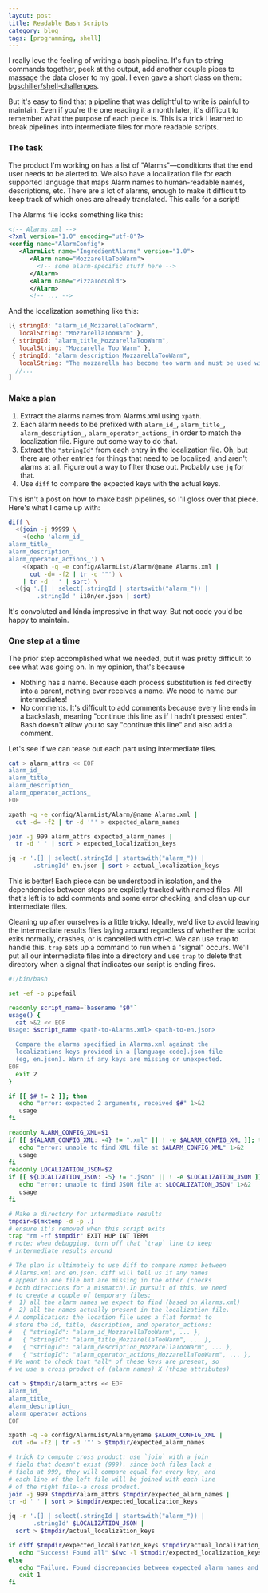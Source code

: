 ```yaml
---
layout: post
title: Readable Bash Scripts
category: blog
tags: [programming, shell]
---
```


I really love the feeling of writing a bash pipeline. It's fun to string commands together, peek at the output, add another couple pipes to massage the data closer to my goal. I even gave a short class on them: [bgschiller/shell-challenges](https://github.com/bgschiller/shell-challenges).

But it's easy to find that a pipeline that was delightful to write is painful to maintain. Even if you're the one reading it a month later, it's difficult to remember what the purpose of each piece is. This is a trick I learned to break pipelines into intermediate files for more readable scripts.

### The task

The product I'm working on has a list of "Alarms"&mdash;conditions that the end user needs to be alerted to. We also have a localization file for each supported language that maps Alarm names to human-readable names, descriptions, etc. There are a lot of alarms, enough to make it difficult to keep track of which ones are already translated. This calls for a script!

The Alarms file looks something like this:

```xml
<!-- Alarms.xml -->
<?xml version="1.0" encoding="utf-8"?>
<config name="AlarmConfig">
   <AlarmList name="IngredientAlarms" version="1.0">
      <Alarm name="MozzarellaTooWarm">
        <!-- some alarm-specific stuff here -->
      </Alarm>
      <Alarm name="PizzaTooCold">
      </Alarm>
      <!-- ... -->
```

And the localization something like this:

<!-- prettier-ignore -->
```js
[{ stringId: "alarm_id_MozzarellaTooWarm",
   localString: "MozzarellaTooWarm" },
 { stringId: "alarm_title_MozzarellaTooWarm",
   localString: "Mozzarella Too Warm" },
 { stringId: "alarm_description_MozzarellaTooWarm",
   localString: "The mozzarella has become too warm and must be used within the next five minutes" },
  //...
]
```

### Make a plan

1. Extract the alarms names from Alarms.xml using `xpath`.
2. Each alarm needs to be prefixed with `alarm_id_`, `alarm_title_`, `alarm_description_`, `alarm_operator_actions_` in order to match the localization file. Figure out some way to do that.
3. Extract the `"stringId"` from each entry in the localization file. Oh, but there are other entries for things that need to be localized, and aren't alarms at all. Figure out a way to filter those out. Probably use `jq` for that.
4. Use `diff` to compare the expected keys with the actual keys.

This isn't a post on how to make bash pipelines, so I'll gloss over that piece. Here's what I came up with:

```bash
diff \
  <(join -j 99999 \
    <(echo 'alarm_id_
alarm_title_
alarm_description_
alarm_operator_actions_') \
    <(xpath -q -e config/AlarmList/Alarm/@name Alarms.xml |
      cut -d= -f2 | tr -d '"') \
    | tr -d ' ' | sort) \
  <(jq '.[] | select(.stringId | startswith("alarm_")) |
        .stringId ' i18n/en.json | sort)
```

It's convoluted and kinda impressive in that way. But not code you'd be happy to maintain.

### One step at a time

The prior step accomplished what we needed, but it was pretty difficult to see what was going on. In my opinion, that's because

- Nothing has a name. Because each process substitution is fed directly into a parent, nothing ever receives a name. We need to name our intermediates!
- No comments. It's difficult to add comments because every line ends in a backslash, meaning "continue this line as if I hadn't pressed enter". Bash doesn't allow you to say "continue this line" and also add a comment.

Let's see if we can tease out each part using intermediate files.

```bash
cat > alarm_attrs << EOF
alarm_id_
alarm_title_
alarm_description_
alarm_operator_actions_
EOF

xpath -q -e config/AlarmList/Alarm/@name Alarms.xml |
  cut -d= -f2 | tr -d '"' > expected_alarm_names

join -j 999 alarm_attrs expected_alarm_names |
  tr -d ' ' | sort > expected_localization_keys

jq -r '.[] | select(.stringId | startswith("alarm_")) |
       .stringId' en.json | sort > actual_localization_keys
```

This is better! Each piece can be understood in isolation, and the dependencies between steps are explictly tracked with named files. All that's left is to add comments and some error checking, and clean up our intermediate files.

Cleaning up after ourselves is a little tricky. Ideally, we'd like to avoid leaving the intermediate results files laying around regardless of whether the script exits normally, crashes, or is cancelled with ctrl-c. We can use `trap` to handle this. `trap` sets up a command to run when a "signal" occurs. We'll put all our intermediate files into a directory and use `trap` to delete that directory when a signal that indicates our script is ending fires.

```bash
#!/bin/bash

set -ef -o pipefail

readonly script_name=`basename "$0"`
usage() {
  cat >&2 << EOF
Usage: $script_name <path-to-Alarms.xml> <path-to-en.json>

  Compare the alarms specified in Alarms.xml against the
  localizations keys provided in a [language-code].json file
  (eg, en.json). Warn if any keys are missing or unexpected.
EOF
  exit 2
}

if [[ $# != 2 ]]; then
   echo "error: expected 2 arguments, received $#" 1>&2
   usage
fi

readonly ALARM_CONFIG_XML=$1
if [[ ${ALARM_CONFIG_XML: -4} != ".xml" || ! -e $ALARM_CONFIG_XML ]]; then
   echo "error: unable to find XML file at $ALARM_CONFIG_XML" 1>&2
   usage
fi
readonly LOCALIZATION_JSON=$2
if [[ ${LOCALIZATION_JSON: -5} != ".json" || ! -e $LOCALIZATION_JSON ]]; then
   echo "error: unable to find JSON file at $LOCALIZATION_JSON" 1>&2
   usage
fi

# Make a directory for intermediate results
tmpdir=$(mktemp -d -p .)
# ensure it's removed when this script exits
trap "rm -rf $tmpdir" EXIT HUP INT TERM
# note: when debugging, turn off that `trap` line to keep
# intermediate results around

# The plan is ultimately to use diff to compare names between
# Alarms.xml and en.json. diff will tell us if any names
# appear in one file but are missing in the other (checks
# both directions for a mismatch).In pursuit of this, we need
# to create a couple of temporary files:
#  1) all the alarm names we expect to find (based on Alarms.xml)
#  2) all the names actually present in the localization file.
# A complication: the location file uses a flat format to
# store the id, title, description, and operator_actions:
#   { "stringId": "alarm_id_MozzarellaTooWarm", ... },
#   { "stringId": "alarm_title_MozzarellaTooWarm", ... },
#   { "stringId": "alarm_description_MozzarellaTooWarm", ... },
#   { "stringId": "alarm_operator_actions_MozzarellaTooWarm", ... },
# We want to check that *all* of these keys are present, so
# we use a cross product of (alarm names) X (those attributes)

cat > $tmpdir/alarm_attrs << EOF
alarm_id_
alarm_title_
alarm_description_
alarm_operator_actions_
EOF

xpath -q -e config/AlarmList/Alarm/@name $ALARM_CONFIG_XML |
 cut -d= -f2 | tr -d '"' > $tmpdir/expected_alarm_names

# trick to compute cross product: use `join` with a join
# field that doesn't exist (999). since both files lack a
# field at 999, they will compare equal for every key, and
# each line of the left file will be joined with each line
# of the right file--a cross product.
join -j 999 $tmpdir/alarm_attrs $tmpdir/expected_alarm_names |
tr -d ' ' | sort > $tmpdir/expected_localization_keys

jq -r '.[] | select(.stringId | startswith("alarm_")) |
       .stringId' $LOCALIZATION_JSON |
  sort > $tmpdir/actual_localization_keys

if diff $tmpdir/expected_localization_keys $tmpdir/actual_localization_keys; then
   echo "Success! Found all" $(wc -l $tmpdir/expected_localization_keys) "expected localization keys"  1>&2
else
   echo "Failure. Found discrepancies between expected alarm names and actual localization keys" 1>&2
   exit 1
fi
```
